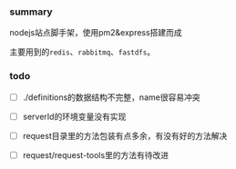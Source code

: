 ### summary
nodejs站点脚手架，使用pm2&express搭建而成

主要用到的`redis`、`rabbitmq`、`fastdfs`。

### todo
- [ ] ./definitions的数据结构不完整，name很容易冲突
- [ ] serverId的环境变量没有实现
- [ ] request目录里的方法包装有点多余，有没有好的方法解决
- [ ] request/request-tools里的方法有待改进

